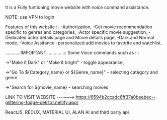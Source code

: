 
It is a Fully funtioning movie website with voice command assistance.

NOTE: use VPN to login 

Features of this website :-
-Authorization, 
-Get movie recommendation specific to genres and categories, 
-Actor specific movie suggestion, 
-Dedicated actor details page and Movie details page, 
-Dark and Normal mode, 
-Voice Assitance
-personalized add movies to favorite and watchlist.

............IMPORTANT............
::: Some Voice commands such as :::

->"Make it Dark" or "Make it bright" - toggle appearance,

->"Go To ${Category_name} or ${Genre_name}" - selecting category and genre

->"Search for ${movie_name} - searching movies

LINK TO VISIT WEBSITE ------>     https://6594b2ccadc6ff37a0beebec--glittering-fudge-ce61b1.netlify.app/

ReactJS, REDUX, MATERIAL UI, ALAN AI and third party api

